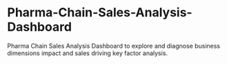 # Pharma-Chain-Sales-Analysis-Dashboard
Pharma Chain Sales Analysis Dashboard  to explore and diagnose business dimensions impact and sales driving key factor analysis.

